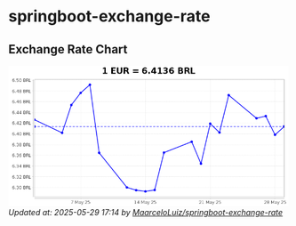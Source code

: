 # springboot-exchange-rate

<!-- EXCHANGE-RATE-START -->
## Exchange Rate Chart

![Exchange Rate Chart](charts/chart.png)*Updated at: 2025-05-29 17:14 by [MaarceloLuiz/springboot-exchange-rate](https://github.com/MaarceloLuiz/springboot-exchange-rate)*


<!-- EXCHANGE-RATE-END -->